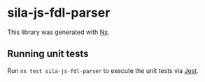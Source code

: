 # sila-js-fdl-parser

This library was generated with [Nx](https://nx.dev).

## Running unit tests

Run `nx test sila-js-fdl-parser` to execute the unit tests via [Jest](https://jestjs.io).
